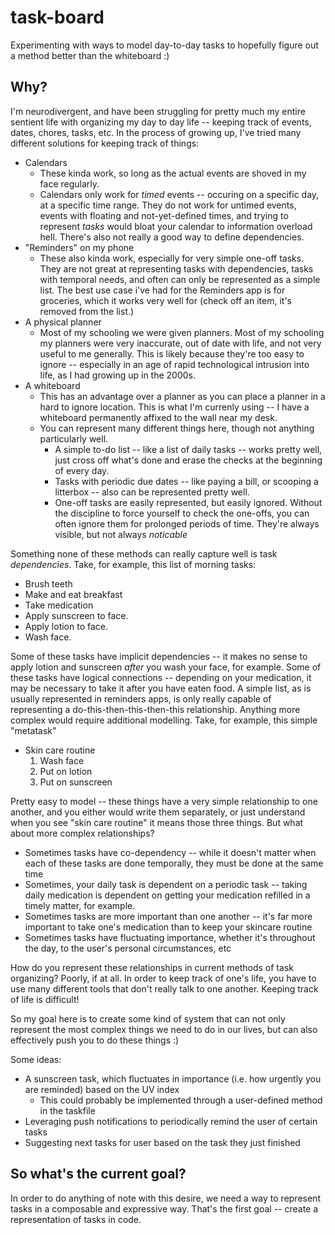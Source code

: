 # task-board
Experimenting with ways to model day-to-day tasks to hopefully figure out a method better than the whiteboard :)

## Why?
I'm neurodivergent, and have been struggling for pretty much my entire sentient life with organizing my day to day life -- keeping track of events, dates, chores, tasks, etc.
In the process of growing up, I've tried many different solutions for keeping track of things:

- Calendars
    - These kinda work, so long as the actual events are shoved in my face regularly.
    - Calendars only work for *timed* events -- occuring on a specific day, at a specific time range. They do not work for untimed events, events with floating and not-yet-defined times, and trying to represent *tasks* would bloat your calendar to information overload hell. There's also not really a good way to define dependencies.
- "Reminders" on my phone
    - These also kinda work, especially for very simple one-off tasks. They are not great at representing tasks with dependencies, tasks with temporal needs, and often can only be represented as a simple list. The best use case i've had for the Reminders app is for groceries, which it works very well for (check off an item, it's removed from the list.)
- A physical planner
    - Most of my schooling we were given planners. Most of my schooling my planners were very inaccurate, out of date with life, and not very useful to me generally. This is likely because they're too easy to ignore -- especially in an age of rapid technological intrusion into life, as I had growing up in the 2000s.
- A whiteboard
    - This has an advantage over a planner as you can place a planner in a hard to ignore location. This is what I'm currenly using -- I have a whiteboard permanently affixed to the wall near my desk.
    - You can represent many different things here, though not anything particularly well. 
        - A simple to-do list -- like a list of daily tasks -- works pretty well, just cross off what's done and erase the checks at the beginning of every day.
        - Tasks with periodic due dates -- like paying a bill, or scooping a litterbox -- also can be represented pretty well.
        - One-off tasks are easily represented, but easily ignored. Without the discipline to force yourself to check the one-offs, you can often ignore them for prolonged periods of time. They're always visible, but not always *noticable*

Something none of these methods can really capture well is task _dependencies_. Take, for example, this list of morning tasks:

- Brush teeth
- Make and eat breakfast
- Take medication
- Apply sunscreen to face.
- Apply lotion to face.
- Wash face.

Some of these tasks have implicit dependencies -- it makes no sense to apply lotion and sunscreen _after_ you wash your face, for example. Some of these tasks have logical connections -- depending on your medication, it may be necessary to take it after you have eaten food. A simple list, as is usually represented in reminders apps, is only really capable of representing a do-this-then-this-then-this relationship. Anything more complex would require additional modelling. Take, for example, this simple "metatask"

- Skin care routine
    1. Wash face
    2. Put on lotion
    3. Put on sunscreen

Pretty easy to model -- these things have a very simple relationship to one another, and you either would write them separately, or just understand when you see "skin care routine" it means those three things. But what about more complex relationships? 
- Sometimes tasks have co-dependency -- while it doesn't matter when each of these tasks are done temporally, they must be done at the same time
- Sometimes, your daily task is dependent on a periodic task -- taking daily medication is dependent on getting your medication refilled in a timely matter, for example.
- Sometimes tasks are more important than one another -- it's far more important to take one's medication than to keep your skincare routine
- Sometimes tasks have fluctuating importance, whether it's throughout the day, to the user's personal circumstances, etc

How do you represent these relationships in current methods of task organizing? Poorly, if at all. In order to keep track of one's life, you have to use many different tools that don't really talk to one another. Keeping track of life is difficult!

So my goal here is to create some kind of system that can not only represent the most complex things we need to do in our lives, but can also effectively push you to do these things :)

Some ideas:
- A sunscreen task, which fluctuates in importance (i.e. how urgently you are reminded) based on the UV index
    - This could probably be implemented through a user-defined method in the taskfile
- Leveraging push notifications to periodically remind the user of certain tasks
- Suggesting next tasks for user based on the task they just finished

## So what's the current goal?
In order to do anything of note with this desire, we need a way to represent tasks in a composable and expressive way. That's the first goal -- create a representation of tasks in code.
